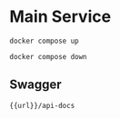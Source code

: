 # Main Service

```
docker compose up
```

```
docker compose down
```

## Swagger

```
{{url}}/api-docs
```
